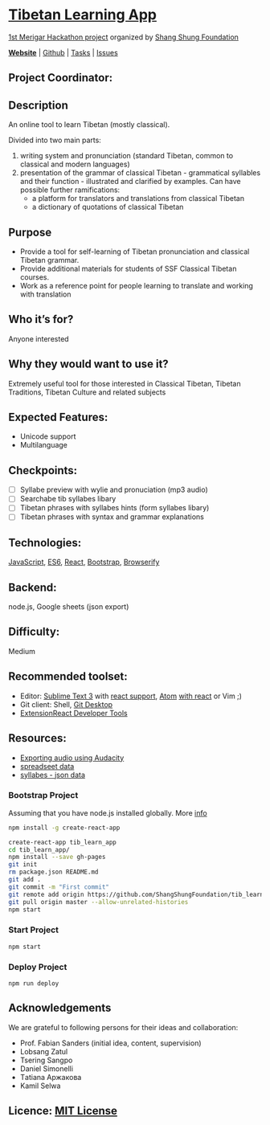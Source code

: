 # [Tibetan Learning App](https://shangshungfoundation.github.io/tib_learn_app/)
[1st Merigar Hackathon project](ShangShungFoundation/1st_merigar_hackathon) organized by [Shang Shung Foundation](shangshungfoundation.org)

**[Website](https://shangshungfoundation.github.io/tib_learn_app/)** | 
[Github](https://github.com/ShangShungFoundation/tib_learn_app/) | 
[Tasks](https://github.com/ShangShungFoundation/tib_learn_app/projects/1) | 
[Issues](https://github.com/ShangShungFoundation/tib_learn_app/issues)

## Project Coordinator: 

## Description
An online tool to learn Tibetan (mostly classical).

Divided into two main parts:

1. writing system and pronunciation (standard Tibetan, common to classical and modern languages)
2. presentation of the grammar of classical Tibetan - grammatical syllables and their function - illustrated and clarified by examples.
Can have possible further ramifications: 	
	- a platform for translators and translations from classical Tibetan
	- a dictionary of quotations of classical Tibetan

## Purpose
* Provide a tool for self-learning of Tibetan pronunciation and classical Tibetan grammar. 
* Provide additional materials for students of SSF Classical Tibetan courses.
* Work as a reference point for people learning to translate and working with translation

## Who it’s for? 
Anyone interested

## Why they would want to use it?
Extremely useful tool for those interested in Classical Tibetan, Tibetan Traditions, Tibetan Culture and related subjects

## Expected Features: 
- Unicode support
- Multilanguage

## Checkpoints: 
- [ ] Syllabe preview with wylie and pronuciation (mp3 audio)
- [ ] Searchabe tib syllabes libary
- [ ] Tibetan phrases with syllabes hints (form syllabes libary)
- [ ] Tibetan phrases with syntax and grammar explanations

## Technologies: 

[JavaScript](https://developer.mozilla.org/en-US/docs/Learn/Getting_started_with_the_web/JavaScript_basics), [ES6](https://babeljs.io/learn-es2015/), [React](https://facebook.github.io/react/), [Bootstrap](http://getbootstrap.com/getting-started/), [Browserify](https://codeutopia.net/blog/2016/01/25/getting-started-with-npm-and-browserify-in-a-react-project/)

## Backend:
node.js, Google sheets (json export)

## Difficulty: 
Medium

## Recommended toolset:
   - Editor: [Sublime Text 3](https://www.sublimetext.com/3) with [react support](https://medium.com/@adrianli/setting-up-sublime-text-3-for-reactjs-3bf6baceb73a), [Atom](https://atom.io/) [with react](https://medium.com/productivity-freak/my-atom-editor-setup-for-js-react-9726cd69ad20) or Vim ;)
   - Git client: Shell, [Git Desktop](https://desktop.github.com/)
   - [ExtensionReact Developer Tools](https://chrome.google.com/webstore/detail/react-developer-tools/fmkadmapgofadopljbjfkapdkoienihi?hl=en)

## Resources:
* [Exporting audio using Audacity](https://docs.google.com/a/shangshunginstitute.org/document/d/1Earmi3QY5TuGw-K94hTVOaITLj6RH5MA0Kz5wRMhIKA/edit?usp=sharing)
* [spreadseet data](https://docs.google.com/spreadsheets/d/1D6NW7phdjwmz7bnncNgJcwNVgwn39SsOCVvZ403VilE/edit?usp=sharing)
* [syllabes - json data](https://sheets.googleapis.com/v4/spreadsheets/1D6NW7phdjwmz7bnncNgJcwNVgwn39SsOCVvZ403VilE/values/syllabes-unique!A1%3AC4056?key=AIzaSyCSZo1p3NxY73vcsDo554y3chNSTp4uhqY)

### Bootstrap Project
Assuming that you have node.js installed globally. More [info](https://github.com/facebookincubator/create-react-app)
```sh
npm install -g create-react-app

create-react-app tib_learn_app
cd tib_learn_app/
npm install --save gh-pages
git init
rm package.json README.md
git add .
git commit -m "First commit"
git remote add origin https://github.com/ShangShungFoundation/tib_learn_app.git
git pull origin master --allow-unrelated-histories
npm start
```

###  Start Project
`npm start`

###  Deploy Project
`npm run deploy`

## Acknowledgements
We are grateful to following persons for their ideas and collaboration:

* Prof. Fabian Sanders (initial idea, content, supervision)
* Lobsang Zatul
* Tsering Sangpo
* Daniel Simonelli
* Тatiana Аржакова
* Kamil Selwa

## Licence: [MIT License](LICENSE)
